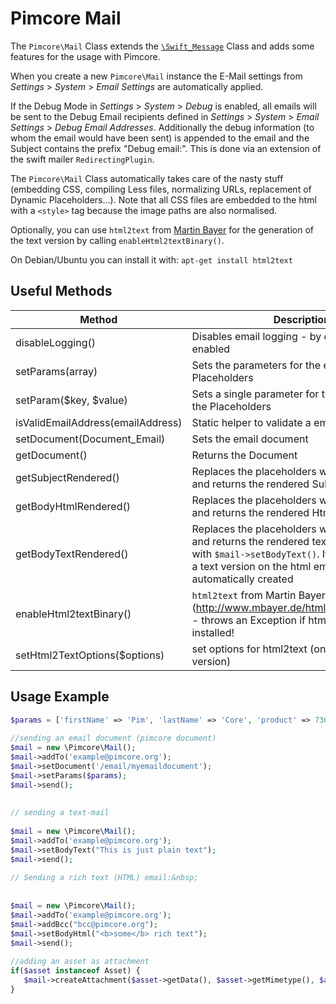 # Pimcore Mail

The `Pimcore\Mail` Class extends the [`\Swift_Message`](http://swiftmailer.org/docs/introduction.html) 
Class and adds some features for the usage with Pimcore.

When you create a new `Pimcore\Mail` instance the E-Mail settings from *Settings* > *System* > *Email Settings*
are automatically applied.

If the Debug Mode in *Settings* > *System* > *Debug* is enabled, all emails will be sent to the 
Debug Email recipients defined in *Settings* > *System* > *Email Settings* > *Debug Email Addresses*. 
Additionally the debug information (to whom the email would have been sent) is appended to the email 
and the Subject contains the prefix "Debug email:".
This is done via an extension of the swift mailer `RedirectingPlugin`.   

The `Pimcore\Mail` Class automatically takes care of the nasty stuff (embedding CSS, compiling Less 
files, normalizing URLs, replacement of Dynamic Placeholders...). Note that all CSS files are embedded 
to the html with a `<style>` tag because the image paths are also normalised.
 
Optionally, you can use `html2text` from [Martin Bayer](http://www.mbayer.de/html2text/index.shtml) 
for the generation of the text version by calling `enableHtml2textBinary()`.
 
On Debian/Ubuntu you can install it with: `apt-get install html2text`


## Useful Methods

| Method | Description |
| ------ | ----------- |
| disableLogging() | Disables email logging - by default it is enabled |
| setParams(array) | Sets the parameters for the email view and the Placeholders |
| setParam($key, $value) | Sets a single parameter for the email view and the Placeholders |
| isValidEmailAddress(emailAddress) | Static helper to validate a email address |
| setDocument(Document_Email) | Sets the email document |
| getDocument() | Returns the Document |
| getSubjectRendered() | Replaces the placeholders with the content and returns the rendered Subject |
| getBodyHtmlRendered() | Replaces the placeholders with the content and returns the rendered Html |
| getBodyTextRendered() | Replaces the placeholders with the content and returns the rendered text if a text was set with `$mail->setBodyText()`. If no text was set, a text version on the html email will be automatically created |
| enableHtml2textBinary() | `html2text` from Martin Bayer (http://www.mbayer.de/html2text/index.shtml) - throws an Exception if html2text is not installed! |
| setHtml2TextOptions($options) | set options for html2text (only for binary version) |


## Usage Example

```php 
$params = ['firstName' => 'Pim', 'lastName' => 'Core', 'product' => 73613];
 
//sending an email document (pimcore document)
$mail = new \Pimcore\Mail();
$mail->addTo('example@pimcore.org');
$mail->setDocument('/email/myemaildocument');
$mail->setParams($params);
$mail->send();
 
 
// sending a text-mail
 
$mail = new \Pimcore\Mail();
$mail->addTo('example@pimcore.org');
$mail->setBodyText("This is just plain text");
$mail->send();
 
// Sending a rich text (HTML) email:&nbsp;
 
 
$mail = new \Pimcore\Mail();
$mail->addTo('example@pimcore.org');
$mail->addBcc("bcc@pimcore.org");
$mail->setBodyHtml("<b>some</b> rich text");
$mail->send();
 
//adding an asset as attachment
if($asset instanceof Asset) {
   $mail->createAttachment($asset->getData(), $asset->getMimetype(), $asset->getFilename());
}
```
